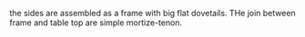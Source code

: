 the sides are assembled as a frame with big flat dovetails.
THe join between frame and table top are simple mortize-tenon.
